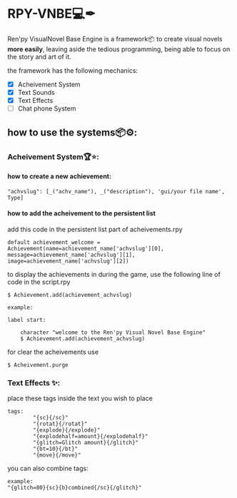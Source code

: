 # RPY-VNBE💻✒
Ren'py VisualNovel Base Engine is a framework📦 to create visual novels **more easily**, leaving aside the tedious programming, being able to focus on the story and art of it. 

the framework has the following mechanics:

- [x] Acheivement System
- [x] Text Sounds
- [x] Text Effects
- [ ] Chat phone System

## how to use the systems📦⚙:

### Acheivement System🏆⭐:

#### how to create a new achievement:
```
"achvslug": [_("achv_name"), _("description"), 'gui/your file name', Type]

```
#### how to add the acheivement to the persistent list
add this code in the persistent list part of acheivements.rpy
```
default achievement_welcome = Achievement(name=achievement_name['achvslug'][0], message=achievement_name['achvslug'][1], image=achievement_name['achvslug'][2])
```

to display the achievements in during the game, use the following line of code in the script.rpy
```
$ Achievement.add(achievement_achvslug)

example: 

label start:

    character "welcome to the Ren'py Visual Novel Base Engine"
    $ Achievement.add(achievement_achvslug)
```

for clear the acheivements use 
```
$ Acheivement.purge

```
### Text Effects ✨:
place these tags inside the text you wish to place
```
tags:
        "{sc}{/sc}"
        "{rotat}{/rotat}"
        "{explode}{/explode}"
        "{explodehalf=amount}{/explodehalf}"
        "{glitch=Glitch amount}{/glitch}"
        "{bt=10}{/bt}"
        "{move}{/move}"
```
you can also combine tags:
```
example:
"{glitch=80}{sc}{b}combined{/sc}{/glitch}"
```